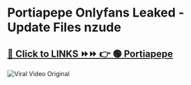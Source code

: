 
 # Portiapepe Onlyfans Leaked - Update Files nzude

## <h2><a href="https://clipsfans.com/Portiapepe&ref=git">🔗 Click to LINKS ⏩⏩ 👉 🟢 Portiapepe </a></h2>

<a href="https://clipsfans.com/Portiapepe&ref=git" rel="nofollow" data-target="animated-image.originalLink"><img src="https://i.ibb.co.com/xMMVF88/686577567.gif" alt="Viral Video Original" style="max-width: 100%; display: inline-block;" data-target="animated-image.originalImage"></a>

